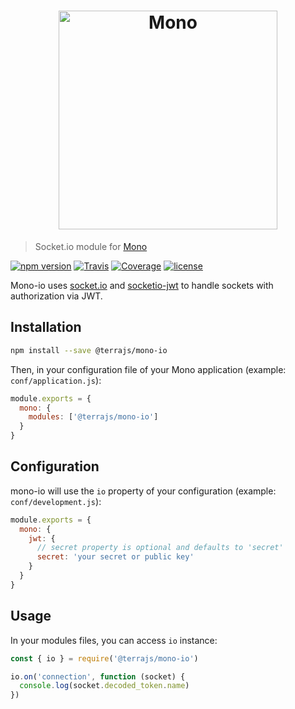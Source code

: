 <h1 align="center"><img src="https://user-images.githubusercontent.com/904724/31045653-d73c6302-a5e8-11e7-8db6-058077d4a848.png" width="350" alt="Mono"/></h1>

> Socket.io module for [Mono](https://github.com/terrajs/mono)

[![npm version](https://img.shields.io/npm/v/@terrajs/mono-io.svg)](https://www.npmjs.com/package/@terrajs/mono-io)
[![Travis](https://img.shields.io/travis/terrajs/mono-io/master.svg)](https://travis-ci.org/terrajs/mono-io)
[![Coverage](https://img.shields.io/codecov/c/github/terrajs/mono-io/master.svg)](https://codecov.io/gh/terrajs/mono-io.js)
[![license](https://img.shields.io/github/license/terrajs/mono-io.svg)](https://github.com/terrajs/mono-io/blob/master/LICENSE)

Mono-io uses [socket.io](https://github.com/socketio/socket.io) and [socketio-jwt](https://github.com/auth0-community/socketio-jwt) to handle sockets with authorization via JWT.

## Installation

```bash
npm install --save @terrajs/mono-io
```

Then, in your configuration file of your Mono application (example: `conf/application.js`):

```js
module.exports = {
  mono: {
    modules: ['@terrajs/mono-io']
  }
}
```

## Configuration

mono-io will use the `io` property of your configuration (example: `conf/development.js`):

```js
module.exports = {
  mono: {
    jwt: {
      // secret property is optional and defaults to 'secret'
      secret: 'your secret or public key'
    }
  }
}
```

## Usage

In your modules files, you can access `io` instance:

```js
const { io } = require('@terrajs/mono-io')

io.on('connection', function (socket) {
  console.log(socket.decoded_token.name)
})
```
